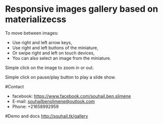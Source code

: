 # Responsive images gallery based on materializecss
To move between images:
- Use right and left arrow keys,
- Use right and left buttons of the miniature,
- Or swipe right and left on touch devices, 
- You can also select an image from the miniature.

Simple click on the image to zoom in or out.

Simple click on pause/play button to play a slide show. 

#Contact
- facebook: https://www.facebook.com/souhail.ben.slimene
- E-mail: souhailbenslimene@outlook.com
- Phone: +21658992959

#Demo and docs
http://souhail.tk/gallery